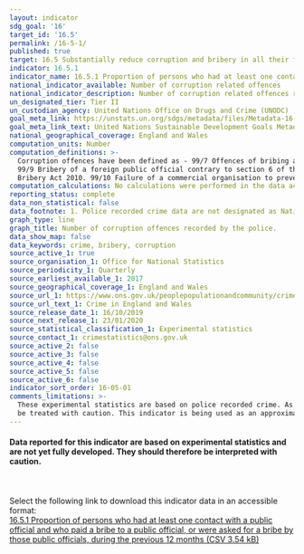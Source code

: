 ```yaml
---
layout: indicator
sdg_goal: '16'
target_id: '16.5'
permalink: /16-5-1/
published: true
target: 16.5 Substantially reduce corruption and bribery in all their forms
indicator: 16.5.1
indicator_name: 16.5.1 Proportion of persons who had at least one contact with a public official and who paid a bribe to a public official, or were asked for a bribe by those public officials, during the previous 12 months
national_indicator_available: Number of corruption related offences
national_indicator_description: Number of corruption related offences recorded by the police. 
un_designated_tier: Tier II
un_custodian_agency: United Nations Office on Drugs and Crime (UNODC)
goal_meta_link: https://unstats.un.org/sdgs/metadata/files/Metadata-16-05-01.pdf
goal_meta_link_text: United Nations Sustainable Development Goals Metadata (PDF 216 KB)
national_geographical_coverage: England and Wales
computation_units: Number
computation_definitions: >-
  Corruption offences have been defined as - 99/7 Offences of bribing another person contrary to section 1 of the Bribery Act 2010. 99/8 Offences relating to being bribed contrary to section 2 of the Bribery Act 2010.
  99/9 Bribery of a foreign public official contrary to section 6 of the
  Bribery Act 2010. 99/10 Failure of a commercial organisation to prevent bribery contrary to section 7 of the Bribery Act 2010. 99/12 Misconduct in a public office.
computation_calculations: No calculations were performed in the data acquisition of this indicator.
reporting_status: complete
data_non_statistical: false
data_footnote: 1. Police recorded crime data are not designated as National Statistics. 2. Due to small numbers, any differences should be interpreted with caution. 
graph_type: line
graph_title: Number of corruption offences recorded by the police.
data_show_map: false
data_keywords: crime, bribery, corruption
source_active_1: true
source_organisation_1: Office for National Statistics
source_periodicity_1: Quarterly
source_earliest_available_1: 2017
source_geographical_coverage_1: England and Wales
source_url_1: https://www.ons.gov.uk/peoplepopulationandcommunity/crimeandjustice/datasets/crimeinenglandandwalesotherrelatedtables
source_url_text_1: Crime in England and Wales
source_release_date_1: 16/10/2019
source_next_release_1: 23/01/2020
source_statistical_classification_1: Experimental statistics
source_contact_1: crimestatistics@ons.gov.uk
source_active_2: false
source_active_3: false
source_active_4: false
source_active_5: false
source_active_6: false
indicator_sort_order: 16-05-01
comments_limitations: >-
  These experimental statistics are based on police recorded crime. As with other types of crime, it is recognised that the recorded crime series will not provide a good measure of the full extent of criminality as not all offences come to the attention of the police. Therefore data should
  be treated with caution. This indicator is being used as an approximation of the UN SDG Indicator. Where possible, we will work to identify or develop UK data to meet the global indicator specification. This indicator has been identified in collaboration with topic experts.
---
```

#### Data reported for this indicator are based on experimental statistics and are not yet fully developed. They should therefore be interpreted with caution.
<br><br>Select the following link to download this indicator data in an accessible format:<br>[16.5.1 Proportion of persons who had at least one contact with a public official and who paid a bribe to a public official, or were asked for a bribe by those public officials, during the previous 12 months (CSV 3.54 kB)](https://sustainabledevelopment-uk.github.io/sdg-data/data/16-5-1.csv)